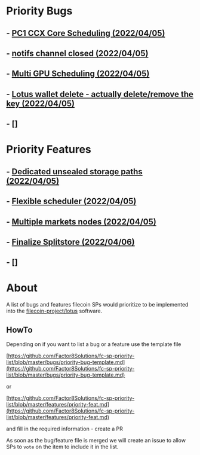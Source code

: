 # Priority Bugs

## - [PC1 CCX Core Scheduling (2022/04/05)](bugs/pc1-ccx-core-scheduling.md) 

## - [notifs channel closed (2022/04/05)](bugs/notifs-channel-closed.md)

## - [Multi GPU Scheduling (2022/04/05)](bugs/Mulit-GPU-scheduling.m)

## - [Lotus wallet delete - actually delete/remove the key (2022/04/05)](bugs/lotus-wallet-delete.md)

## - []

# Priority Features

## - [Dedicated unsealed storage paths (2022/04/05)](https://github.com/Factor8Solutions/fc-sp-priority-list_lotus/blob/master/features/dedicated-unsealed-storage-paths.md)

## - [Flexible scheduler (2022/04/05)](https://github.com/Factor8Solutions/fc-sp-priority-list_lotus/blob/master/features/flexible-scheduler.md)

## - [Multiple markets nodes (2022/04/05)](https://github.com/Factor8Solutions/fc-sp-priority-list_lotus/blob/master/features/multiple-markets-nodes.md)

## - [Finalize Splitstore (2022/04/06)](https://github.com/Factor8Solutions/fc-sp-priority-list_lotus/blob/master/features/finalize-splitstore.md)

## - []

# About

A list of bugs and features filecoin SPs would prioritize to be implemented into the [filecoin-project/lotus](https://github.com/filecoin-project/lotus) software.

## HowTo

Depending on if you want to list a bug or a feature use the template file

 [https://github.com/Factor8Solutions/fc-sp-priority-list/blob/master/bugs/priority-bug-template.md](https://github.com/Factor8Solutions/fc-sp-priority-list/blob/master/bugs/priority-bug-template.md)

 or

  [https://github.com/Factor8Solutions/fc-sp-priority-list/blob/master/features/priority-feat.md](https://github.com/Factor8Solutions/fc-sp-priority-list/blob/master/features/priority-feat.md) 

and fill in the required information - create a PR

As soon as the bug/feature file is merged we will create an issue to allow SPs to `vote` on the item to include it in the list.



